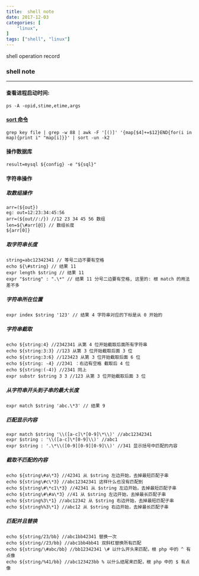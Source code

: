 ```yaml
---
title:  shell note
date: 2017-12-03
categories: [
    "linux",
]
tags: ["shell", "linux"]
---
```


shell operation record
<!--more-->

### shell note

---

#### 查看进程启动时间:

```
ps -A -opid,stime,etime,args

```

#### [sort 命令](https://www.cnblogs.com/zhangsubai/p/6861697.html)

```
grep key file | grep -w 88 | awk -F '[()]' '{map[$4]+=$12}END{for(i in map){print i" "map[i]}}' | sort -un -k2
```

#### 操作数据库

```
result=mysql ${config} -e "${sql}"
```

#### 字符串操作

##### 取数组操作

```
arr=(${out})
eg: out=12:23:34:45:56
arr=(${out//:/}) //12 23 34 45 56 数组
len=${\#arr[@]} // 数组长度
${arr[0]}
```

##### 取字符串长度

```
string=abc12342341 // 等号二边不要有空格
echo ${\#string} // 结果 11
expr length $string // 结果 11
expr "$string" : ".\*" // 结果 11 分号二边要有空格, 这里的: 根 match 的用法差不多
```

##### 字符串所在位置

```
expr index $string '123' // 结果 4 字符串对应的下标是从 0 开始的
```

##### 字符串截取

```
echo ${string:4} //2342341 从第 4 位开始截取后面所有字符串
echo ${string:3:3} //123 从第 3 位开始截取后面 3 位
echo ${string:3:6} //123423 从第 3 位开始截取后面 6 位
echo ${string: -4} //2341 ：右边有空格 截取后 4 位
echo ${string:(-4)} //2341 同上
expr substr $string 3 3 //123 从第 3 位开始截取后面 3 位
```

##### 从字符串开头到子串的最大长度

```
expr match $string 'abc.\*3' // 结果 9
```

##### 匹配显示内容

```
expr match $string '\\([a-c]\*[0-9]\*\\)' //abc12342341
expr $string : '\\([a-c]\*[0-9]\\)' //abc1
expr $string : '.\*\\([0-9][0-9][0-9]\\)' //341 显示括号中匹配的内容
```

##### 截取不匹配的内容

```
echo ${string\#a\*3} //42341 从 $string 左边开始，去掉最短匹配子串
echo ${string\#c\*3} //abc12342341 这样什么也没有匹配到
echo ${string\#\*c1\*3} //42341 从 $string 左边开始，去掉最短匹配子串
echo ${string\#\#a\*3} //41 从 $string 左边开始，去掉最长匹配子串
echo ${string%3\*1} //abc12342 从 $string 右边开始，去掉最短匹配子串
echo ${string%%3\*1} //abc12 从 $string 右边开始，去掉最长匹配子串
```

##### 匹配并且替换

```
echo ${string/23/bb} //abc1bb42341 替换一次
echo ${string//23/bb} //abc1bb4bb41 双斜杠替换所有匹配
echo ${string/\#abc/bb} //bb12342341 \# 以什么开头来匹配，根 php 中的 ^ 有点像
echo ${string/%41/bb} //abc123423bb % 以什么结尾来匹配，根 php 中的 $ 有点像
```